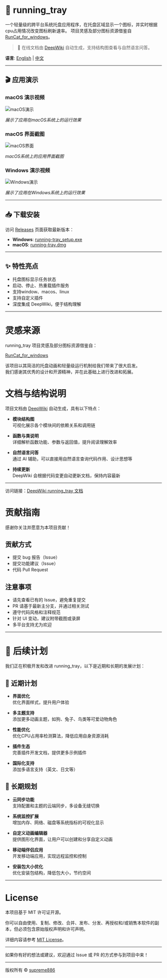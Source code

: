 # 🧰 running_tray

一个轻量级的跨平台系统托盘应用程序，在托盘区域显示一个图标，并实时根据cpu占用情况改变图标刷新速率。
项目灵感及部分图标资源借鉴自 [RunCat_for_windows](https://github.com/Kyome22/RunCat_for_windows)。

> 📖 在线文档由 [DeepWiki](https://deepwiki.com/supreme886/running_tray) 自动生成，支持结构图查看与自然语言问答。

**语言**: [English](README.md) | [中文](README-CN.md)

---

## 🎬 应用演示

### macOS 演示视频

![macOS演示](src/resources/macos.gif)

*展示了应用在macOS系统上的运行效果*

### macOS 界面截图

![macOS界面](src/resources/macos.png)

*macOS系统上的应用界面截图*

### Windows 演示视频

![Windows演示](src/resources/windows.gif)

*展示了应用在Windows系统上的运行效果*

---

## 📥 下载安装

访问 [Releases](https://github.com/supreme886/running-tray/releases) 页面获取最新版本：

- **Windows**: [running-tray_setup.exe](https://github.com/supreme886/running_tray/releases/download/v1.0.0/running-tray_setup.exe)
- **macOS**: [running-tray.dmg](https://github.com/supreme886/running_tray/releases/download/v1.0.0/Running-Tray-v1.0.0-x86_64.dmg)

---

## ✨ 特性亮点

- 托盘图标显示任务状态
- 启动、停止、热重载插件服务
- 支持window、macos、linux
- 支持自定义插件
- 深度集成 DeepWiki，便于结构理解

---

# 灵感来源

running_tray 项目灵感及部分图标资源借鉴自：

[RunCat_for_windows](https://github.com/Kyome22/RunCat_for_windows)

该项目以其简洁的托盘动画和轻量级运行机制给我们带来了很大启发。  
我们感谢其优秀的设计和开源精神，并在此基础上进行改进和拓展。

# 文档与结构说明

项目文档由 [DeepWiki](https://deepwiki.com/supreme886/running_tray) 自动生成，具有以下特点：

- **模块结构图**  
  可视化展示各个模块间的依赖关系和调用链

- **函数与类说明**  
  详细解析函数功能、参数与返回值，提升阅读理解效率

- **自然语言问答**  
  通过 AI 辅助，可以直接用自然语言查询代码作用、设计思想等

- **持续更新**  
  DeepWiki 会根据代码变更自动更新文档，保持内容最新

---

访问链接：[DeepWiki running_tray 文档](https://deepwiki.com/supreme886/running_tray)

# 贡献指南

感谢你关注并愿意为本项目贡献！

## 贡献方式

- 提交 bug 报告（Issue）
- 提交功能建议（Issue）
- 代码 Pull Request

## 注意事项

- 请先查看已有的 Issue，避免重复提交
- PR 请基于最新主分支，并通过相关测试
- 遵守代码风格和注释规范
- 针对 UI 变动，建议附带截图或录屏
- 多平台支持尤为欢迎

---

# 🚀 后续计划

我们正在积极开发和改进 running_tray，以下是近期和长期的发展计划：

## 🎯 近期计划

- **界面优化**  
  优化界面样式，提升用户体验

- **多主题支持**  
  添加更多动画主题，如狗、兔子、鸟类等可爱动物角色

- **性能优化**  
  优化CPU占用率检测算法，降低应用自身资源消耗

- **插件生态**  
  完善插件开发文档，提供更多示例插件

- **国际化支持**  
  添加多语言支持（英文、日文等）

## 🔮 长期规划

- **云同步功能**  
  支持配置和主题的云端同步，多设备无缝切换

- **系统监控扩展**  
  增加内存、网络、磁盘等系统指标的可视化显示

- **自定义动画编辑器**  
  提供图形化界面，让用户可以创建和分享自定义动画

- **移动端伴侣应用**  
  开发移动端应用，实现远程监控和控制

- **安装包大小优化**  
  优化安装包结构，降低包大小，节约空间

---

# License

本项目基于 MIT 许可证开源。

你可以自由使用、复制、修改、合并、发布、分发、再授权和/或销售本软件的副本，但必须包含原始版权声明和许可声明。

详细内容请参考 [MIT License](LICENSE)。

---

如果你有好的想法或建议，欢迎通过 Issue 或 PR 的方式参与到项目中来！

---

版权所有 © [supreme886](https://github.com/supreme886)